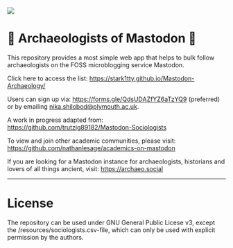 <img src=https://upload.wikimedia.org/wikipedia/commons/thumb/d/d5/Tassili_-_elephant_%28or_Mastodon_-_notice_the_hunters_around_him%29.jpg/320px-Tassili_-_elephant_%28or_Mastodon_-_notice_the_hunters_around_him%29.jpg>

# 🗿 Archaeologists of Mastodon 🔬

This repository provides a most simple web app that helps to bulk follow archaeologists on the FOSS microblogging service Mastodon. 

Click here to access the list: https://stark1tty.github.io/Mastodon-Archaeology/

Users can sign up via: https://forms.gle/QdsUDAZfYZ6aTzYQ9 (preferred) or by emailing nika.shilobod@plymouth.ac.uk.

A work in progress adapted from: https://github.com/trutzig89182/Mastodon-Sociologists

To view and join other academic communities, please visit: https://github.com/nathanlesage/academics-on-mastodon

If you are looking for a Mastodon instance for archaeologists, historians and lovers of all things ancient, visit: https://archaeo.social

---

# License

The repository can be used under GNU General Public Licese v3, except the /resources/sociologists.csv-file, which can only be used with explicit permission by the authors.

